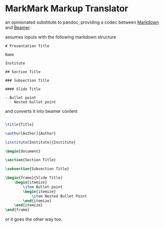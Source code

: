# MarkMark Markup Translator

an opinionated substitute to pandoc, providing a codec between [Markdown](https://daringfireball.net/projects/markdown/) and [Beamer](https://ctan.org/pkg/beamer).

assumes inputs with the following markdown structure


```
# Presentation Title

Name

Institute

## Section Title

### Subsection Title

#### Slide Title

- Bullet point
  - Nested bullet point
```

and converts it into beamer content

```latex

\title{Title}

\author[Author]{Author}

\institute[Institute]{Institute}

\begin{document}

\section{Section Title}

\subsection{Subsection Title} 

\begin{frame}{Slide Title}
    \begin{itemize}
        \item Bullet point
        \begin{itemize}
            \item Nested Bullet Point
        \end{itemize}
    \end{itemize}
\end{frame}
```

or it goes the other way too.